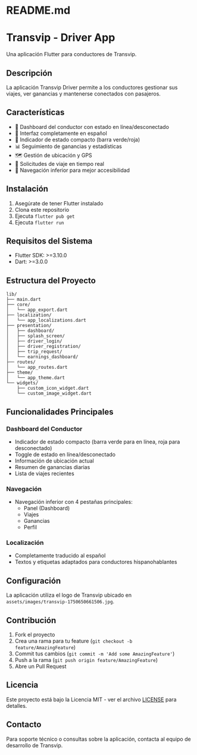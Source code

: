 # README.md
# Transvip - Driver App

Una aplicación Flutter para conductores de Transvip.

## Descripción

La aplicación Transvip Driver permite a los conductores gestionar sus viajes, ver ganancias y mantenerse conectados con pasajeros.

## Características

- 🚗 Dashboard del conductor con estado en línea/desconectado
- 📱 Interfaz completamente en español
- 🎯 Indicador de estado compacto (barra verde/roja)
- 📊 Seguimiento de ganancias y estadísticas
- 🗺️ Gestión de ubicación y GPS
- 🔔 Solicitudes de viaje en tiempo real
- 📍 Navegación inferior para mejor accesibilidad

## Instalación

1. Asegúrate de tener Flutter instalado
2. Clona este repositorio
3. Ejecuta `flutter pub get`
4. Ejecuta `flutter run`

## Requisitos del Sistema

- Flutter SDK: >=3.10.0
- Dart: >=3.0.0

## Estructura del Proyecto

```
lib/
├── main.dart
├── core/
│   └── app_export.dart
├── localization/
│   └── app_localizations.dart
├── presentation/
│   ├── dashboard/
│   ├── splash_screen/
│   ├── driver_login/
│   ├── driver_registration/
│   ├── trip_request/
│   └── earnings_dashboard/
├── routes/
│   └── app_routes.dart
├── theme/
│   └── app_theme.dart
└── widgets/
    ├── custom_icon_widget.dart
    └── custom_image_widget.dart
```

## Funcionalidades Principales

### Dashboard del Conductor
- Indicador de estado compacto (barra verde para en línea, roja para desconectado)
- Toggle de estado en línea/desconectado
- Información de ubicación actual
- Resumen de ganancias diarias
- Lista de viajes recientes

### Navegación
- Navegación inferior con 4 pestañas principales:
  - Panel (Dashboard)
  - Viajes
  - Ganancias
  - Perfil

### Localización
- Completamente traducido al español
- Textos y etiquetas adaptados para conductores hispanohablantes

## Configuración

La aplicación utiliza el logo de Transvip ubicado en `assets/images/transvip-1750650661506.jpg`.

## Contribución

1. Fork el proyecto
2. Crea una rama para tu feature (`git checkout -b feature/AmazingFeature`)
3. Commit tus cambios (`git commit -m 'Add some AmazingFeature'`)
4. Push a la rama (`git push origin feature/AmazingFeature`)
5. Abre un Pull Request

## Licencia

Este proyecto está bajo la Licencia MIT - ver el archivo [LICENSE](LICENSE) para detalles.

## Contacto

Para soporte técnico o consultas sobre la aplicación, contacta al equipo de desarrollo de Transvip.